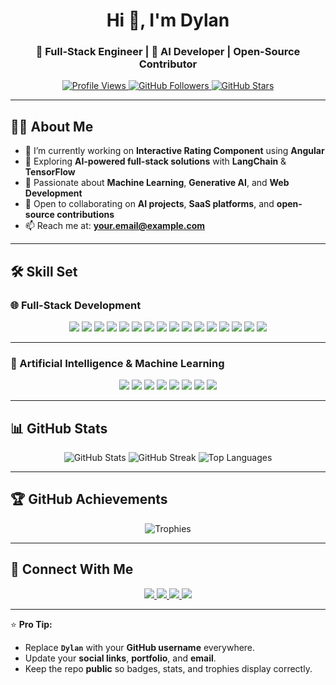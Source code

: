 <!-- Profile Header -->
<h1 align="center">Hi 👋, I'm Dylan</h1>
<h3 align="center">🚀 Full-Stack Engineer | 🤖 AI Developer | Open-Source Contributor</h3>

<!-- Badges -->
<p align="center">
  <a href="https://github.com/Dylan">
    <img src="https://komarev.com/ghpvc/?username=Dylan&label=Profile%20Views&color=0e75b6&style=flat" alt="Profile Views" />
  </a>
  <a href="https://github.com/Dylan?tab=followers">
    <img src="https://img.shields.io/github/followers/Dylan?label=Followers&style=flat&logo=github" alt="GitHub Followers" />
  </a>
  <a href="https://github.com/Dylan?tab=stars">
    <img src="https://img.shields.io/github/stars/Dylan?label=Stars&style=flat&logo=github" alt="GitHub Stars" />
  </a>
</p>

---

## 👨‍💻 **About Me**

- 🔭 I’m currently working on **Interactive Rating Component** using **Angular**
- 🌱 Exploring **AI-powered full-stack solutions** with **LangChain** & **TensorFlow**
- 🧠 Passionate about **Machine Learning**, **Generative AI**, and **Web Development**
- 👯 Open to collaborating on **AI projects**, **SaaS platforms**, and **open-source contributions**
- 📫 Reach me at: **your.email@example.com**

---

## 🛠 **Skill Set**

### **🌐 Full-Stack Development**
<p align="center">
  <!-- Frontend -->
  <img src="https://img.shields.io/badge/HTML5-E34F26?style=for-the-badge&logo=html5&logoColor=white" />
  <img src="https://img.shields.io/badge/CSS3-1572B6?style=for-the-badge&logo=css3&logoColor=white" />
  <img src="https://img.shields.io/badge/JavaScript-F7DF1E?style=for-the-badge&logo=javascript&logoColor=black" />
  <img src="https://img.shields.io/badge/TypeScript-3178C6?style=for-the-badge&logo=typescript&logoColor=white" />
  <img src="https://img.shields.io/badge/Angular-DD0031?style=for-the-badge&logo=angular&logoColor=white" />
  <img src="https://img.shields.io/badge/React-20232A?style=for-the-badge&logo=react&logoColor=61DAFB" />
  <!-- Backend -->
  <img src="https://img.shields.io/badge/Node.js-339933?style=for-the-badge&logo=node.js&logoColor=white" />
  <img src="https://img.shields.io/badge/Express.js-000000?style=for-the-badge&logo=express&logoColor=white" />
  <img src="https://img.shields.io/badge/GraphQL-E10098?style=for-the-badge&logo=graphql&logoColor=white" />
  <!-- Databases -->
  <img src="https://img.shields.io/badge/MongoDB-4EA94B?style=for-the-badge&logo=mongodb&logoColor=white" />
  <img src="https://img.shields.io/badge/MySQL-005C84?style=for-the-badge&logo=mysql&logoColor=white" />
  <img src="https://img.shields.io/badge/PostgreSQL-316192?style=for-the-badge&logo=postgresql&logoColor=white" />
  <!-- Tools -->
  <img src="https://img.shields.io/badge/Git-F05032?style=for-the-badge&logo=git&logoColor=white" />
  <img src="https://img.shields.io/badge/GitHub-181717?style=for-the-badge&logo=github&logoColor=white" />
  <img src="https://img.shields.io/badge/Postman-FF6C37?style=for-the-badge&logo=postman&logoColor=white" />
  <img src="https://img.shields.io/badge/Docker-2496ED?style=for-the-badge&logo=docker&logoColor=white" />
</p>

---

### **🤖 Artificial Intelligence & Machine Learning**
<p align="center">
  <img src="https://img.shields.io/badge/Python-3776AB?style=for-the-badge&logo=python&logoColor=white" />
  <img src="https://img.shields.io/badge/TensorFlow-FF6F00?style=for-the-badge&logo=tensorflow&logoColor=white" />
  <img src="https://img.shields.io/badge/PyTorch-EE4C2C?style=for-the-badge&logo=pytorch&logoColor=white" />
  <img src="https://img.shields.io/badge/OpenAI-412991?style=for-the-badge&logo=openai&logoColor=white" />
  <img src="https://img.shields.io/badge/LangChain-2D3748?style=for-the-badge&logo=chainlink&logoColor=white" />
  <img src="https://img.shields.io/badge/Scikit_Learn-F7931E?style=for-the-badge&logo=scikit-learn&logoColor=white" />
  <img src="https://img.shields.io/badge/Pandas-150458?style=for-the-badge&logo=pandas&logoColor=white" />
  <img src="https://img.shields.io/badge/Numpy-013243?style=for-the-badge&logo=numpy&logoColor=white" />
</p>

---

## 📊 **GitHub Stats**

<p align="center">
  <img src="https://github-readme-stats.vercel.app/api?username=Dylan&show_icons=true&theme=tokyonight" alt="GitHub Stats" />
  <img src="https://github-readme-streak-stats.herokuapp.com/?user=Dylan&theme=tokyonight" alt="GitHub Streak" />
  <img src="https://github-readme-stats.vercel.app/api/top-langs/?username=Dylan&layout=compact&theme=tokyonight" alt="Top Languages" />
</p>

---

## 🏆 **GitHub Achievements**

<p align="center">
  <img src="https://github-profile-trophy.vercel.app/?username=Dylan&theme=tokyonight&margin-w=15&margin-h=15" alt="Trophies" />
</p>

---

## 🔗 **Connect With Me**

<p align="center">
  <a href="https://linkedin.com/in/your-profile" target="_blank">
    <img src="https://img.shields.io/badge/LinkedIn-0077B5?style=for-the-badge&logo=linkedin&logoColor=white" />
  </a>
  <a href="https://twitter.com/your-profile" target="_blank">
    <img src="https://img.shields.io/badge/Twitter-1DA1F2?style=for-the-badge&logo=twitter&logoColor=white" />
  </a>
  <a href="mailto:your.email@example.com">
    <img src="https://img.shields.io/badge/Email-D14836?style=for-the-badge&logo=gmail&logoColor=white" />
  </a>
  <a href="https://dylan-portfolio.com" target="_blank">
    <img src="https://img.shields.io/badge/Portfolio-000000?style=for-the-badge&logo=react&logoColor=white" />
  </a>
</p>

---

⭐ **Pro Tip:**  
- Replace **`Dylan`** with your **GitHub username** everywhere.  
- Update your **social links**, **portfolio**, and **email**.  
- Keep the repo **public** so badges, stats, and trophies display correctly.
